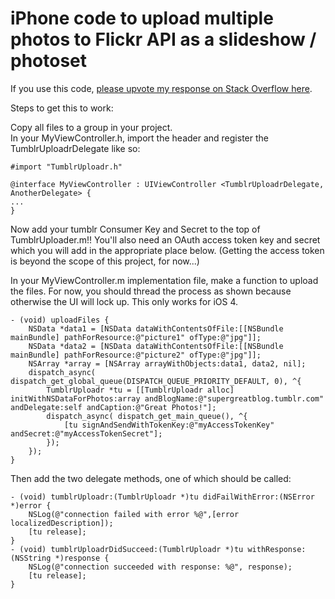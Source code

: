# iPhone code to upload multiple photos to Flickr API as a slideshow / photoset

If you use this code, [please upvote my response on Stack Overflow here](http://stackoverflow.com/questions/6878662/tumblr-api-how-to-upload-multiple-images-to-a-photoset/7431731#7431731).

Steps to get this to work:

Copy all files to a group in your project.  
In your MyViewController.h, import the header and register the TumblrUploadrDelegate like so:

    #import "TumblrUploadr.h"
    
    @interface MyViewController : UIViewController <TumblrUploadrDelegate, AnotherDelegate> {
    ...
    }

Now add your tumblr Consumer Key and Secret to the top of TumblrUploader.m!!  You'll also need an OAuth access token key and secret which you will add in the appropriate place below. (Getting the access token is beyond the scope of this project, for now...)

In your MyViewController.m implementation file, make a function to upload the files.  For now, you should thread the process as shown because otherwise the UI will lock up. This only works for iOS 4.

    - (void) uploadFiles {
        NSData *data1 = [NSData dataWithContentsOfFile:[[NSBundle mainBundle] pathForResource:@"picture1" ofType:@"jpg"]];
        NSData *data2 = [NSData dataWithContentsOfFile:[[NSBundle mainBundle] pathForResource:@"picture2" ofType:@"jpg"]];
        NSArray *array = [NSArray arrayWithObjects:data1, data2, nil];
        dispatch_async( dispatch_get_global_queue(DISPATCH_QUEUE_PRIORITY_DEFAULT, 0), ^{
            TumblrUploadr *tu = [[TumblrUploadr alloc] initWithNSDataForPhotos:array andBlogName:@"supergreatblog.tumblr.com" andDelegate:self andCaption:@"Great Photos!"];
            dispatch_async( dispatch_get_main_queue(), ^{
                [tu signAndSendWithTokenKey:@"myAccessTokenKey" andSecret:@"myAccessTokenSecret"];
            });
        });
    }

Then add the two delegate methods, one of which should be called:

    - (void) tumblrUploadr:(TumblrUploadr *)tu didFailWithError:(NSError *)error {
        NSLog(@"connection failed with error %@",[error localizedDescription]);
        [tu release];
    }
    - (void) tumblrUploadrDidSucceed:(TumblrUploadr *)tu withResponse:(NSString *)response {
        NSLog(@"connection succeeded with response: %@", response);
        [tu release];
    }
